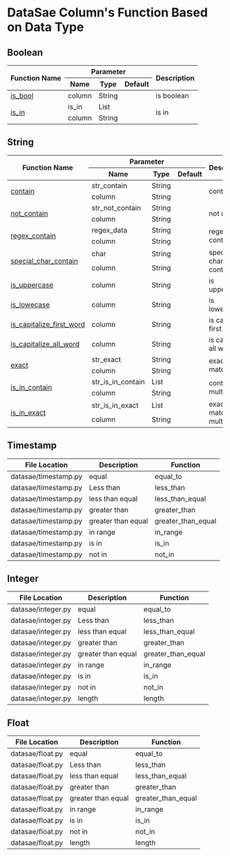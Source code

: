 <!--
Copyright (C) Free Software Foundation, Inc. All rights reserved.
Licensed under the AGPL-3.0-only License. See LICENSE in the project root
for license information.
-->

<!-- markdownlint-disable MD033 -->

# DataSae Column's Function Based on Data Type

## Boolean

<table>
    <thead>
        <tr>
            <th rowspan=2>Function Name</th>
            <th colspan=3>Parameter</th>
            <th rowspan=2>Description</th>
        </tr>
        <tr>
            <th>Name</th>
            <th>Type</th>
            <th>Default</th>
        </tr>
    </thead>
    <tbody>
        <tr>
            <td>
                <a href="https://jabardigitalservice.github.io/DataSae/boolean.html#datasae.boolean.Boolean.is_bool">is_bool</a>
            </td>
            <td>column</td>
            <td>String</td>
            <td></td>
            <td>is boolean</td>
        </tr>
        <tr>
            <td rowspan=2>
                <a href="https://jabardigitalservice.github.io/DataSae/boolean.html#datasae.boolean.Boolean.is_in">is_in</a>
            </td>
            <td>is_in</td>
            <td>List</td>
            <td></td>
            <td rowspan=2>is in</td>
        </tr>
        <tr>
            <td>column</td>
            <td>String</td>
            <td></td>
        </tr>
    </tbody>
</table>

## String

<table>
    <thead>
        <tr>
            <th rowspan=2>Function Name</th>
            <th colspan=3>Parameter</th>
            <th rowspan=2>Description</th>
        </tr>
        <tr>
            <th>Name</th>
            <th>Type</th>
            <th>Default</th>
        </tr>
    </thead>
    <tbody>
        <tr>
            <td rowspan=2>
                <a href="https://jabardigitalservice.github.io/DataSae/string.html#datasae.string.String.contain">contain</a>
            </td>
            <td>str_contain</td>
            <td>String</td>
            <td></td>
            <td rowspan=2>contain</td>
        </tr>
        <tr>
            <td>column</td>
            <td>String</td>
            <td></td>
        </tr>
        <tr>
            <td rowspan=2>
                <a href="https://jabardigitalservice.github.io/DataSae/string.html#datasae.string.String.not_contain">not_contain</a>
            </td>
            <td>str_not_contain</td>
            <td>String</td>
            <td></td>
            <td rowspan=2>not contain</td>
        </tr>
        <tr>
            <td>column</td>
            <td>String</td>
            <td></td>
        </tr>
        <tr>
            <td rowspan=2>
                <a href="https://jabardigitalservice.github.io/DataSae/string.html#datasae.string.String.regex_contain">regex_contain</a>
            </td>
            <td>regex_data</td>
            <td>String</td>
            <td></td>
            <td rowspan=2>regex contain</td>
        </tr>
        <tr>
            <td>column</td>
            <td>String</td>
            <td></td>
        </tr>
        <tr>
            <td rowspan=2>
                <a href="https://jabardigitalservice.github.io/DataSae/string.html#datasae.string.String.special_char_contain">special_char_contain</a>
            </td>
            <td>char</td>
            <td>String</td>
            <td></td>
            <td rowspan=2>special character contain</td>
        </tr>
        <tr>
            <td>column</td>
            <td>String</td>
            <td></td>
        </tr>
        <tr>
            <td>
                <a href="https://jabardigitalservice.github.io/DataSae/string.html#datasae.string.String.is_uppercase">is_uppercase</a>
            </td>
            <td>column</td>
            <td>String</td>
            <td></td>
            <td>is uppercase</td>
        </tr>
        <tr>
            <td>
                <a href="https://jabardigitalservice.github.io/DataSae/string.html#datasae.string.String.is_lowecase">is_lowecase</a>
            </td>
            <td>column</td>
            <td>String</td>
            <td></td>
            <td>is lowercase</td>
        </tr>
        <tr>
            <td>
                <a href="https://jabardigitalservice.github.io/DataSae/string.html#datasae.string.String.is_capitalize_first_word">is_capitalize_first_word</a>
            </td>
            <td>column</td>
            <td>String</td>
            <td></td>
            <td>is capitalize first word</td>
        </tr>
        <tr>
            <td>
                <a href="https://jabardigitalservice.github.io/DataSae/string.html#datasae.string.String.is_capitalize_all_word">is_capitalize_all_word</a>
            </td>
            <td>column</td>
            <td>String</td>
            <td></td>
            <td>is capitalize all word</td>
        </tr>
        <tr>
            <td rowspan=2>
                <a href="https://jabardigitalservice.github.io/DataSae/string.html#datasae.string.String.exact">exact</a>
            </td>
            <td>str_exact</td>
            <td>String</td>
            <td></td>
            <td rowspan=2>exact match</td>
        </tr>
        <tr>
            <td>column</td>
            <td>String</td>
            <td></td>
        </tr>
        <tr>
            <td rowspan=2>
                <a href="https://jabardigitalservice.github.io/DataSae/string.html#datasae.string.String.is_in_contain">is_in_contain</a>
            </td>
            <td>str_is_in_contain</td>
            <td>List</td>
            <td></td>
            <td rowspan=2>contain to multiple</td>
        </tr>
        <tr>
            <td>column</td>
            <td>String</td>
            <td></td>
        </tr>
        <tr>
            <td rowspan=2>
                <a href="https://jabardigitalservice.github.io/DataSae/string.html#datasae.string.String.is_in_exact">is_in_exact</a>
            </td>
            <td>str_is_in_exact</td>
            <td>List</td>
            <td></td>
            <td rowspan=2>exact match to multiple</td>
        </tr>
        <tr>
            <td>column</td>
            <td>String</td>
            <td></td>
        </tr>
    </tbody>
</table>

## Timestamp

| File Location        | Description        | Function           |
|----------------------|--------------------|--------------------|
| datasae/timestamp.py | equal              | equal_to           |
| datasae/timestamp.py | Less than          | less_than          |
| datasae/timestamp.py | less than equal    | less_than_equal    |
| datasae/timestamp.py | greater than       | greater_than       |
| datasae/timestamp.py | greater than equal | greater_than_equal |
| datasae/timestamp.py | in range           | in_range           |
| datasae/timestamp.py | is in              | is_in              |
| datasae/timestamp.py | not in             | not_in             |

## Integer

| File Location      | Description        | Function           |
|--------------------|--------------------|--------------------|
| datasae/integer.py | equal              | equal_to           |
| datasae/integer.py | Less than          | less_than          |
| datasae/integer.py | less than equal    | less_than_equal    |
| datasae/integer.py | greater than       | greater_than       |
| datasae/integer.py | greater than equal | greater_than_equal |
| datasae/integer.py | in range           | in_range           |
| datasae/integer.py | is in              | is_in              |
| datasae/integer.py | not in             | not_in             |
| datasae/integer.py | length             | length             |

## Float

| File Location    | Description        | Function           |
|------------------|--------------------|--------------------|
| datasae/float.py | equal              | equal_to           |
| datasae/float.py | Less than          | less_than          |
| datasae/float.py | less than equal    | less_than_equal    |
| datasae/float.py | greater than       | greater_than       |
| datasae/float.py | greater than equal | greater_than_equal |
| datasae/float.py | in range           | in_range           |
| datasae/float.py | is in              | is_in              |
| datasae/float.py | not in             | not_in             |
| datasae/float.py | length             | length             |

<!-- markdownlint-enable MD033 -->
